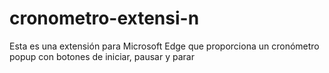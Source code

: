 # cronometro-extensi-n
Esta es una extensión para Microsoft Edge que proporciona un cronómetro popup con botones de iniciar, pausar y parar
